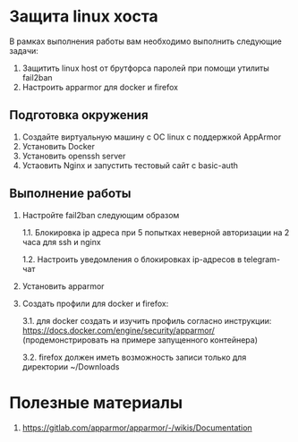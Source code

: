 # Защита linux хоста

В рамках выполнения работы вам необходимо выполнить следующие задачи:

1. Защитить linux host от брутфорса паролей при помощи утилиты fail2ban
2. Настроить apparmor для docker и firefox


## Подготовка окружения
1. Создайте виртуальную машину с ОС linux с поддержкой AppArmor
2. Установить Docker
3. Установить openssh server
4. Устаовить Nginx и запустить тестовый сайт с basic-auth


## Выполнение работы
1. Настройте fail2ban следующим образом

   1.1. Блокировка ip адреса при 5 попытках неверной авторизации на 2 часа для ssh и nginx
   
   1.2. Настроить уведомления о блокировках ip-адресов в telegram-чат
2. Установить apparmor
3. Создать профили для docker и firefox:
   
   3.1. для docker создать и изучить профиль согласно инструкции: https://docs.docker.com/engine/security/apparmor/ 
        (продемонстрировать на примере запущенного контейнера)

   3.2. firefox должен иметь возможность записи только для директории ~/Downloads

# Полезные материалы
1. https://gitlab.com/apparmor/apparmor/-/wikis/Documentation

